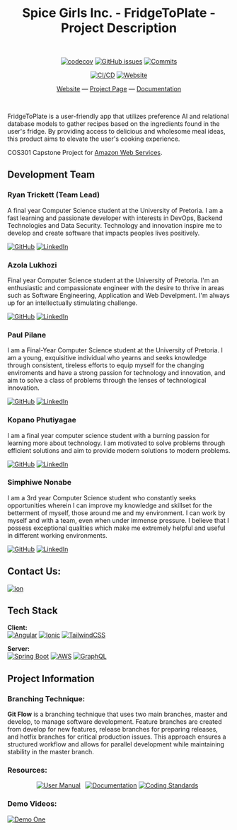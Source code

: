 <div align="center">

# Spice Girls Inc. - FridgeToPlate - Project Description

<br>
  
[![codecov](https://codecov.io/gh/COS301-SE-2023/FridgeToPlate/branch/main/graph/badge.svg?token=PUBP38F2VH)](https://codecov.io/gh/COS301-SE-2023/FridgeToPlate)
[![GitHub issues](https://img.shields.io/github/issues-raw/COS301-SE-2023/FridgeToPlate)](https://github.com/COS301-SE-2023/FridgeToPlate/issues)
[![Commits](https://img.shields.io/github/commit-activity/w/COS301-SE-2023/FridgeToPlate)](https://github.com/COS301-SE-2023/FridgeToPlate/activity)
  
[![CI/CD](https://github.com/COS301-SE-2023/FridgeToPlate/actions/workflows/cd-prod.yml/badge.svg)](https://github.com/COS301-SE-2023/FridgeToPlate/actions/workflows/cd-prod.yml)
[![Website](https://img.shields.io/website?url=http%3A%2F%2Fdev-fridgetoplate.s3-website.af-south-1.amazonaws.com%2F)](http://fridgetoplate.s3-website.af-south-1.amazonaws.com/)

[Website](http://fridgetoplate.s3-website.af-south-1.amazonaws.com/) — [Project Page](https://github.com/orgs/COS301-SE-2023/projects/5) — [Documentation](https://github.com/COS301-SE-2023/FridgeToPlate/wiki)

</div>

<br>

FridgeToPlate is a user-friendly app that utilizes preference AI and relational database models to gather recipes based on the ingredients found in the user's fridge. By providing access to delicious and wholesome meal ideas, this product aims to elevate the user's cooking experience.

COS301 Capstone Project for [Amazon Web Services](https://aws.amazon.com/).

## Development Team

### Ryan Trickett (Team Lead)
A final year Computer Science student at the University of Pretoria. I am a fast learning and passionate developer with interests in DevOps, Backend Technologies and Data Security. Technology and innovation inspire me to develop and create software that impacts peoples lives positively.

[![GitHub](https://img.shields.io/badge/GitHub-100000?style=for-the-badge&logo=github&logoColor=white)](https://github.com/Shojiki-Lukhozi)
[![LinkedIn](https://img.shields.io/badge/LinkedIn-0077B5?style=for-the-badge&logo=linkedin&logoColor=white)](https://www.linkedin.com/in/azola-lukhozi/)

### Azola Lukhozi
Final year Computer Science student at the University of Pretoria. I'm an enthusiastic and compassionate engineer with the desire to thrive in areas such as Software Engineering, Application and Web Develpment. I'm always up for an intellectually stimulating challenge.

[![GitHub](https://img.shields.io/badge/GitHub-100000?style=for-the-badge&logo=github&logoColor=white)](https://github.com/ryanbasiltrickett)
[![LinkedIn](https://img.shields.io/badge/LinkedIn-0077B5?style=for-the-badge&logo=linkedin&logoColor=white)](https://www.linkedin.com/in/ryan-trickett/)

### Paul Pilane
I am a Final-Year Computer Science student at the University of Pretoria. I am a young, exquisitive individual who yearns and seeks knowledge through consistent, tireless efforts to equip myself for the changing enviroments and have a strong passion for technology and innovation, and aim to solve a class of problems through the lenses of technological innovation. 

[![GitHub](https://img.shields.io/badge/GitHub-100000?style=for-the-badge&logo=github&logoColor=white)](https://github.com/PaulPilane)
[![LinkedIn](https://img.shields.io/badge/LinkedIn-0077B5?style=for-the-badge&logo=linkedin&logoColor=white)](https://www.linkedin.com/in/paul-pilane/)

### Kopano Phutiyagae
I am a final year computer science student with a burning passion for learning more about technology. I am motivated to solve problems through efficient solutions and aim to provide modern solutions to modern problems.

[![GitHub](https://img.shields.io/badge/GitHub-100000?style=for-the-badge&logo=github&logoColor=white)](https://github.com/kphutiyagae)
[![LinkedIn](https://img.shields.io/badge/LinkedIn-0077B5?style=for-the-badge&logo=linkedin&logoColor=white)](https://www.linkedin.com/in/kopano-phutiyagae/)

### Simphiwe Nonabe
I am a 3rd year Computer Science student who constantly seeks opportunities wherein I can improve my knowledge and skillset for the betterment of myself, those around me and my environment. I can work by myself and with a team, even when under immense pressure. I believe that I possess exceptional qualities which make me extremely helpful and useful in different working environments.

[![GitHub](https://img.shields.io/badge/GitHub-100000?style=for-the-badge&logo=github&logoColor=white)](https://github.com/simphiwe-nonabe)
[![LinkedIn](https://img.shields.io/badge/LinkedIn-0077B5?style=for-the-badge&logo=linkedin&logoColor=white)](https://www.linkedin.com/in/simphiwe-nonabe/)

## Contact Us:
<a href="mailto: spicegirlsincorp@gmail.com">
    <img alt="ion" src="https://img.shields.io/badge/Contact%20Us-Email-red?style=for-the-badge" />
</a><br>

## Tech Stack

**Client:** <br>
[![Angular](https://img.shields.io/badge/Angular-DD0031?style=for-the-badge&logo=angular&logoColor=white)](https://angular.io/docs)
[![Ionic](https://img.shields.io/badge/Ionic-3880FF?style=for-the-badge&logo=ionic&logoColor=white)](https://ionicframework.com/)
[![TailwindCSS](https://img.shields.io/badge/Tailwind_CSS-38B2AC?style=for-the-badge&logo=tailwind-css&logoColor=white)](https://tailwindcss.com/)

**Server:** <br>
[![Spring Boot](https://img.shields.io/badge/Spring_Boot-F2F4F9?style=for-the-badge&logo=spring-boot)](https://spring.io/)
[![AWS](https://img.shields.io/badge/Amazon_AWS-FF9900?style=for-the-badge&logo=amazonaws&logoColor=white)](https://aws.amazon.com/)
[![GraphQL](https://img.shields.io/badge/GraphQl-E10098?style=for-the-badge&logo=graphql&logoColor=white)](https://graphql.org/)

## Project Information
### Branching Technique:
**Git Flow** is a branching technique that uses two main branches, master and develop, to manage software development. Feature branches are created from develop for new features, release branches for preparing releases, and hotfix branches for critical production issues. This approach ensures a structured workflow and allows for parallel development while maintaining stability in the master branch.

 ### Resources:

<div align="center">

[![User Manual](https://img.shields.io/badge/View-User%20Manual-blue?style=for-the-badge)](https://github.com/COS301-SE-2023/FridgeToPlate/wiki/User-Manual)&ensp;
[![Documentation](https://img.shields.io/badge/View-System%20Documentation-blue?style=for-the-badge)](https://github.com/COS301-SE-2023/FridgeToPlate/wiki)
[![Coding Standards](https://img.shields.io/badge/View-Coding%20Standards-blue?style=for-the-badge)](https://github.com/orgs/COS301-SE-2023/FridgeToPlate/wiki/Coding-Standards)&ensp;

</div>

### Demo Videos:
 [![Demo One](https://img.shields.io/badge/View-Demo%20One-crimson?style=for-the-badge)](https://youtu.be/Q8OAO0uY0jg)

